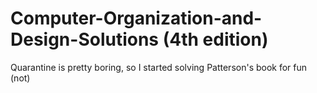 # Computer-Organization-and-Design-Solutions (4th edition)
Quarantine is pretty boring, so I started solving Patterson's book for fun (not)
